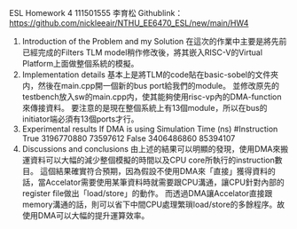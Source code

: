 ESL Homework 4 111501555 李育松
Githublink：https://github.com/nickleeair/NTHU_EE6470_ESL/new/main/HW4
1. Introduction of the Problem and my Solution
在這次的作業中主要是將先前已經完成的Filters TLM model稍作修改後，將其嵌入RISC-V的Virtual Platform上面做整個系統的模擬。
2. Implementation details
基本上是將TLM的code貼在basic-sobel的文件夾内，然後在main.cpp開一個新的bus port給我們的module。
    並修改原先的testbench放入sw的main.cpp内，使其能夠使用risc-vp內的DMA-function來傳接資料。
    要注意的是現在整個系統上有13個module，所以在bus的initiator端必須有13個ports才行。
3. Experimental results
If DMA is using	Simulation Time (ns)	#Instruction
True	3196770880	73597612
False	3406486860	85394107
4. Discussions and conclusions
由上述的結果可以明顯的發現，使用DMA來搬運資料可以大幅的減少整個模擬的時間以及CPU core所執行的instruction數目。
    這個結果確實符合預期，因為假設不使用DMA來「直接」獲得資料的話，當Accelator需要使用某筆資料時就需要跟CPU溝通，讓CPU針對內部的register file做出「load/store」的動作。
    而透過DMA讓Accelator直接跟memory溝通的話，則可以省下中間CPU處理繁瑣load/store的多餘程序。故使用DMA可以大幅的提升運算效率。
